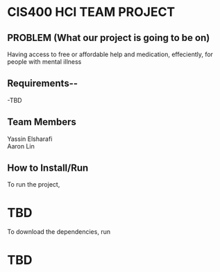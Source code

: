 # CIS400 HCI TEAM PROJECT

## PROBLEM (What our project is going to be on)

Having access to free or affordable help and medication, effeciently, for people with mental illness

## Requirements--

-TBD

## Team Members
Yassin Elsharafi<br>
Aaron Lin

## How to Install/Run

To run the project, 

# TBD

To download the dependencies, run

# TBD
